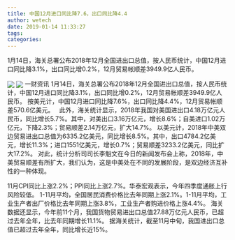 ```yaml
---
title: 中国12月进口同比降7.6，出口同比降4.4
author: wetech
date: 2019-01-14 11:33:27
tags: 
categories: 
---
```

1月14日，海关总署公布2018年12月全国进出口总值，按人民币统计，中国12月进口同比降3.1%，出口同比增0.2%，12月贸易帐顺差3949.9亿人民币。
<!-- more -->
<img align="center" border="0" src="https://imgcdn.yicai.com/uppics/images/2019/01/cfb1c3c96891fe17f4170db097c31898.jpg" />
<img align="center" border="0" src="https://imgcdn.yicai.com/uppics/images/2019/01/58b79d3c32782dd9951468d8a715aa05.jpg" />
一财资讯
1月14日，海关总署公布2018年12月全国进出口总值，按人民币统计，中国12月进口同比降3.1%，出口同比增0.2%，12月贸易帐顺差3949.9亿人民币。
按美元计，中国12月进口同比降7.6%，出口同比降4.4%，12月贸易帐顺差570.6亿美元。
 
此外，海关统计显示，2018年我国对美国进出口4.18万亿元人民币，同比增长5.7%。其中，对美出口3.16万亿元，增长8.6%；自美进口1.02万亿元，下降2.3%；贸易顺差2.14万亿元，扩大14.7%。
以美元计，2018年中美双边贸易进出口总值为6335.2亿美元，同比增长8.5%。其中，出口4784.2亿美元，增长11.3%；进口1551亿美元，增长0.7%；贸易顺差3233.2亿美元，同比扩大17.2%。
对此，统计分析司司长李魁文在今日的新闻发布会上称，2018年，中美贸易顺差有所扩大，我们认为，这是中美处在不同的发展阶段，是双边经济互补性的一种体现。 
 
 
11月CPI同比上涨2.2%；PPI同比上涨2.7%。华泰宏观表示，今年四季度通胀上行风险较低。
1-11月平均，全国居民消费价格比去年同期上涨2.1%。1-11月平均，工业生产者出厂价格比去年同期上涨3.8%，工业生产者购进价格上涨4.4%。
海关数据还显示，今年前11个月，我国货物贸易进出口总值27.88万亿元人民币，已超过去年全年，比去年同期增长11.1%。
据海关统计，截至11月中旬，我国进出口总值已超过去年全年，同比增长近15%。
